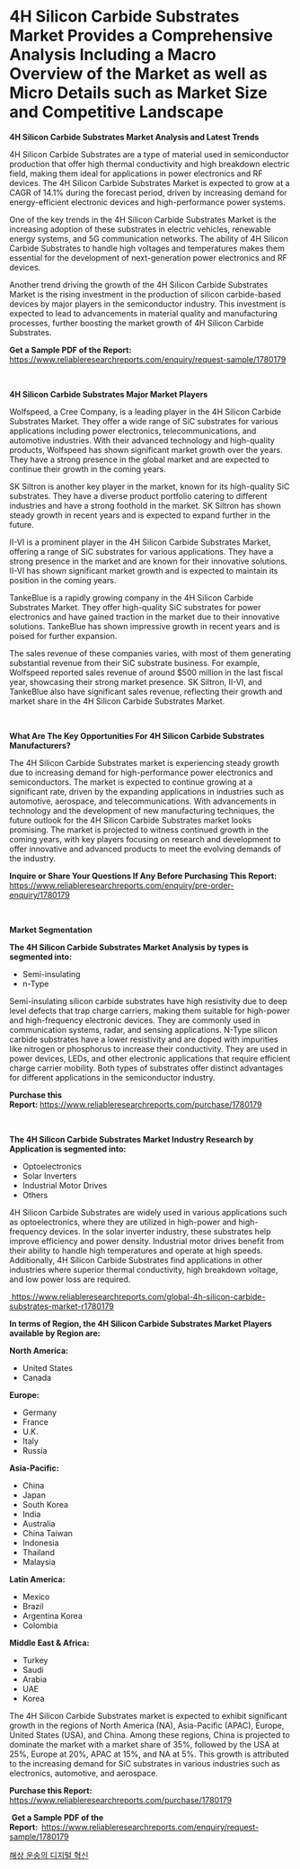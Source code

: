 <p><h1>4H Silicon Carbide Substrates Market Provides a Comprehensive Analysis Including a Macro Overview of the Market as well as Micro Details such as Market Size and Competitive Landscape</h1></p><p><strong>4H Silicon Carbide Substrates Market Analysis and Latest Trends</strong></p>
<p><p>4H Silicon Carbide Substrates are a type of material used in semiconductor production that offer high thermal conductivity and high breakdown electric field, making them ideal for applications in power electronics and RF devices. The 4H Silicon Carbide Substrates Market is expected to grow at a CAGR of 14.1% during the forecast period, driven by increasing demand for energy-efficient electronic devices and high-performance power systems.</p><p>One of the key trends in the 4H Silicon Carbide Substrates Market is the increasing adoption of these substrates in electric vehicles, renewable energy systems, and 5G communication networks. The ability of 4H Silicon Carbide Substrates to handle high voltages and temperatures makes them essential for the development of next-generation power electronics and RF devices.</p><p>Another trend driving the growth of the 4H Silicon Carbide Substrates Market is the rising investment in the production of silicon carbide-based devices by major players in the semiconductor industry. This investment is expected to lead to advancements in material quality and manufacturing processes, further boosting the market growth of 4H Silicon Carbide Substrates.</p></p>
<p><strong>Get a Sample PDF of the Report:&nbsp;</strong> <a href="https://www.reliableresearchreports.com/enquiry/request-sample/1780179">https://www.reliableresearchreports.com/enquiry/request-sample/1780179</a></p>
<p>&nbsp;</p>
<p><strong>4H Silicon Carbide Substrates Major Market Players</strong></p>
<p><p>Wolfspeed, a Cree Company, is a leading player in the 4H Silicon Carbide Substrates Market. They offer a wide range of SiC substrates for various applications including power electronics, telecommunications, and automotive industries. With their advanced technology and high-quality products, Wolfspeed has shown significant market growth over the years. They have a strong presence in the global market and are expected to continue their growth in the coming years.</p><p>SK Siltron is another key player in the market, known for its high-quality SiC substrates. They have a diverse product portfolio catering to different industries and have a strong foothold in the market. SK Siltron has shown steady growth in recent years and is expected to expand further in the future.</p><p>II-VI is a prominent player in the 4H Silicon Carbide Substrates Market, offering a range of SiC substrates for various applications. They have a strong presence in the market and are known for their innovative solutions. II-VI has shown significant market growth and is expected to maintain its position in the coming years.</p><p>TankeBlue is a rapidly growing company in the 4H Silicon Carbide Substrates Market. They offer high-quality SiC substrates for power electronics and have gained traction in the market due to their innovative solutions. TankeBlue has shown impressive growth in recent years and is poised for further expansion.</p><p>The sales revenue of these companies varies, with most of them generating substantial revenue from their SiC substrate business. For example, Wolfspeed reported sales revenue of around $500 million in the last fiscal year, showcasing their strong market presence. SK Siltron, II-VI, and TankeBlue also have significant sales revenue, reflecting their growth and market share in the 4H Silicon Carbide Substrates Market.</p></p>
<p>&nbsp;</p>
<p><strong>What Are The Key Opportunities For 4H Silicon Carbide Substrates Manufacturers?</strong></p>
<p><p>The 4H Silicon Carbide Substrates market is experiencing steady growth due to increasing demand for high-performance power electronics and semiconductors. The market is expected to continue growing at a significant rate, driven by the expanding applications in industries such as automotive, aerospace, and telecommunications. With advancements in technology and the development of new manufacturing techniques, the future outlook for the 4H Silicon Carbide Substrates market looks promising. The market is projected to witness continued growth in the coming years, with key players focusing on research and development to offer innovative and advanced products to meet the evolving demands of the industry.</p></p>
<p><strong>Inquire or Share Your Questions If Any Before Purchasing This Report:</strong> <a href="https://www.reliableresearchreports.com/enquiry/pre-order-enquiry/1780179">https://www.reliableresearchreports.com/enquiry/pre-order-enquiry/1780179</a></p>
<p>&nbsp;</p>
<p><strong>Market Segmentation</strong></p>
<p><strong>The 4H Silicon Carbide Substrates Market Analysis by types is segmented into:</strong></p>
<p><ul><li>Semi-insulating</li><li>n-Type</li></ul></p>
<p><p>Semi-insulating silicon carbide substrates have high resistivity due to deep level defects that trap charge carriers, making them suitable for high-power and high-frequency electronic devices. They are commonly used in communication systems, radar, and sensing applications. N-Type silicon carbide substrates have a lower resistivity and are doped with impurities like nitrogen or phosphorus to increase their conductivity. They are used in power devices, LEDs, and other electronic applications that require efficient charge carrier mobility. Both types of substrates offer distinct advantages for different applications in the semiconductor industry.</p></p>
<p><strong>Purchase this Report:&nbsp;</strong><a href="https://www.reliableresearchreports.com/purchase/1780179">https://www.reliableresearchreports.com/purchase/1780179</a></p>
<p>&nbsp;</p>
<p><strong>The 4H Silicon Carbide Substrates Market Industry Research by Application is segmented into:</strong></p>
<p><ul><li>Optoelectronics</li><li>Solar Inverters</li><li>Industrial Motor Drives</li><li>Others</li></ul></p>
<p><p>4H Silicon Carbide Substrates are widely used in various applications such as optoelectronics, where they are utilized in high-power and high-frequency devices. In the solar inverter industry, these substrates help improve efficiency and power density. Industrial motor drives benefit from their ability to handle high temperatures and operate at high speeds. Additionally, 4H Silicon Carbide Substrates find applications in other industries where superior thermal conductivity, high breakdown voltage, and low power loss are required.</p></p>
<p><a href="https://www.reliableresearchreports.com/global-4h-silicon-carbide-substrates-market-r1780179">&nbsp;https://www.reliableresearchreports.com/global-4h-silicon-carbide-substrates-market-r1780179</a></p>
<p><strong>In terms of Region, the 4H Silicon Carbide Substrates Market Players available by Region are:</strong></p>
<p>
    <p> <strong> North America: </strong>
        <ul>
            <li>United States</li>
            <li>Canada</li>
        </ul>
        </p> 
    <p> <strong> Europe: </strong>
        <ul>
            <li>Germany</li>
            <li>France</li>
            <li>U.K.</li>
            <li>Italy</li>
            <li>Russia</li>
        </ul>
        </p> 
    <p> <strong> Asia-Pacific: </strong>
        <ul>
            <li>China</li>
            <li>Japan</li>
            <li>South Korea</li>
            <li>India</li>
            <li>Australia</li>
            <li>China Taiwan</li>
            <li>Indonesia</li>
            <li>Thailand</li>
            <li>Malaysia</li>
        </ul>
        </p> 
    <p> <strong> Latin America: </strong>
        <ul>
            <li>Mexico</li>
            <li>Brazil</li>
            <li>Argentina Korea</li>
            <li>Colombia</li>
        </ul>
        </p> 
    <p> <strong> Middle East & Africa: </strong>
        <ul>
            <li>Turkey</li>
            <li>Saudi</li>
            <li>Arabia</li>
            <li>UAE</li>
            <li>Korea</li>
        </ul>
    </p>
    </p>
<p><p>The 4H Silicon Carbide Substrates market is expected to exhibit significant growth in the regions of North America (NA), Asia-Pacific (APAC), Europe, United States (USA), and China. Among these regions, China is projected to dominate the market with a market share of 35%, followed by the USA at 25%, Europe at 20%, APAC at 15%, and NA at 5%. This growth is attributed to the increasing demand for SiC substrates in various industries such as electronics, automotive, and aerospace.</p></p>
<p><strong>Purchase this Report: </strong><a href="https://www.reliableresearchreports.com/purchase/1780179">https://www.reliableresearchreports.com/purchase/1780179</a></p>
<p>&nbsp;<strong>Get a Sample PDF of the Report:&nbsp;&nbsp;</strong><a href="https://www.reliableresearchreports.com/enquiry/request-sample/1780179">https://www.reliableresearchreports.com/enquiry/request-sample/1780179</a></p>
<p><strong></strong></p>
<p><p><a href="https://github.com/nigaleamar09/Market-Research-Report-List-1/blob/main/7889969184547.md">해상 운송의 디지털 혁신</a></p></p>